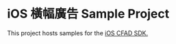 # iOS 橫幅廣告 Sample Project
This project hosts samples for the [iOS CFAD SDK.](http://cdn.doublemax.net/sdk/iOS-Banner.html)

